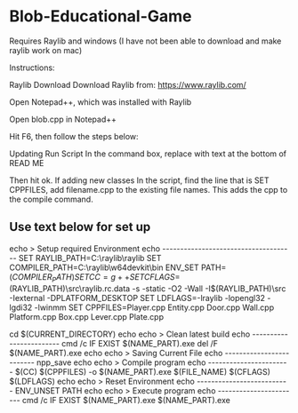 # Blob-Educational-Game

Requires Raylib and windows (I have not been able to download and make raylib work on mac)

Instructions:

Raylib Download
Download Raylib from: https://www.raylib.com/

Open Notepad++, which was installed with Raylib

Open blob.cpp in Notepad++

Hit F6, then follow the steps below:

Updating Run Script
In the command box, replace with text at the bottom of READ ME

Then hit ok.
If adding new classes
In the script, find the line that is SET CPPFILES, add filename.cpp to the existing file names. This adds the cpp to the compile command.







Use text below for set up
---------------------------------------------------------------------------------------------------------------

echo > Setup required Environment
echo -------------------------------------
SET RAYLIB_PATH=C:\raylib\raylib
SET COMPILER_PATH=C:\raylib\w64devkit\bin
ENV_SET PATH=$(COMPILER_PATH)
SET CC=g++
SET CFLAGS=$(RAYLIB_PATH)\src\raylib.rc.data -s -static -O2 -Wall -I$(RAYLIB_PATH)\src -Iexternal -DPLATFORM_DESKTOP
SET LDFLAGS=-lraylib -lopengl32 -lgdi32 -lwinmm
SET CPPFILES=Player.cpp Entity.cpp Door.cpp Wall.cpp Platform.cpp Box.cpp Lever.cpp Plate.cpp

cd $(CURRENT_DIRECTORY)
echo
echo > Clean latest build
echo ------------------------
cmd /c IF EXIST $(NAME_PART).exe del /F $(NAME_PART).exe
echo
echo > Saving Current File
echo -------------------------
npp_save
echo
echo > Compile program
echo -----------------------
$(CC) $(CPPFILES) -o $(NAME_PART).exe $(FILE_NAME) $(CFLAGS) $(LDFLAGS)
echo
echo > Reset Environment
echo --------------------------
ENV_UNSET PATH
echo
echo > Execute program
echo -----------------------
cmd /c IF EXIST $(NAME_PART).exe $(NAME_PART).exe


